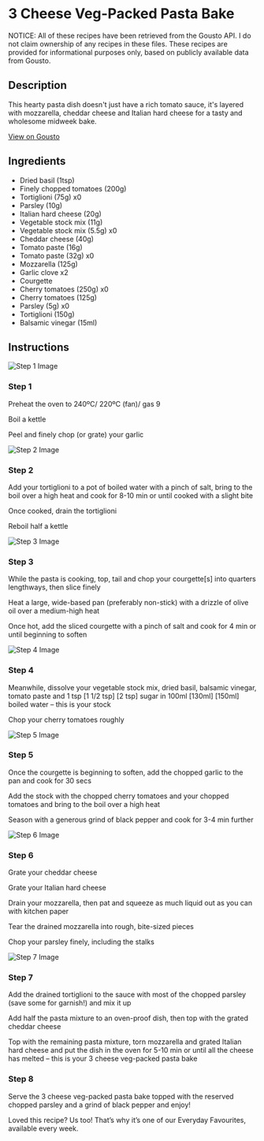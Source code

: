 # 3 Cheese Veg-Packed Pasta Bake

NOTICE: All of these recipes have been retrieved from the Gousto API. I do not claim ownership of any recipes in these files. These recipes are provided for informational purposes only, based on publicly available data from Gousto.

## Description

This hearty pasta dish doesn't just have a rich tomato sauce, it's layered with mozzarella, cheddar cheese and Italian hard cheese for a tasty and wholesome midweek bake.

[View on Gousto](https://www.gousto.co.uk/recipes/cookbook/3-cheese-veg-packed-pasta-bake)

## Ingredients

- Dried basil (1tsp)
- Finely chopped tomatoes (200g)
- Tortiglioni (75g) x0
- Parsley (10g)
- Italian hard cheese (20g)
- Vegetable stock mix (11g)
- Vegetable stock mix (5.5g) x0
- Cheddar cheese (40g)
- Tomato paste (16g)
- Tomato paste (32g) x0
- Mozzarella (125g)
- Garlic clove x2
- Courgette
- Cherry tomatoes (250g) x0
- Cherry tomatoes (125g)
- Parsley (5g) x0
- Tortiglioni (150g)
- Balsamic vinegar (15ml)

## Instructions

![Step 1 Image](https://production-media.gousto.co.uk/cms/recipe-step-image/2023.-step-1-x200.jpg)

### Step 1

Preheat the oven to 240ºC/ 220ºC (fan)/ gas 9

Boil a kettle

Peel and finely chop (or grate) your garlic

![Step 2 Image](https://production-media.gousto.co.uk/cms/recipe-step-image/2023.-step-2-x200.jpg)

### Step 2

Add your tortiglioni to a pot of boiled water with a pinch of salt, bring to the boil over a high heat and cook for 8-10 min or until cooked with a slight bite

Once cooked, drain the tortiglioni

Reboil half a kettle

![Step 3 Image](https://production-media.gousto.co.uk/cms/recipe-step-image/2023.-step-3-x200.jpg)

### Step 3

While the pasta is cooking, top, tail and chop your courgette[s] into quarters lengthways, then slice finely

Heat a large, wide-based pan (preferably non-stick) with a drizzle of olive oil over a medium-high heat

Once hot, add the sliced courgette with a pinch of salt and cook for 4 min or until beginning to soften

![Step 4 Image](https://production-media.gousto.co.uk/cms/recipe-step-image/2023.-step-4-x200.jpg)

### Step 4

Meanwhile, dissolve your vegetable stock mix, dried basil, balsamic vinegar, tomato paste and 1 tsp <span class="text-purple">[1 1/2 tsp]</span> <span class="text-danger">[2 tsp]</span> sugar in 100ml <span class="text-purple">[130ml]</span><span class="text-danger"> [150ml]</span> boiled water – this is your stock

Chop your cherry tomatoes roughly

![Step 5 Image](https://production-media.gousto.co.uk/cms/recipe-step-image/2023.-step-5-x200.jpg)

### Step 5

Once the courgette is beginning to soften, add the chopped garlic to the pan and cook for 30 secs

Add the stock with the chopped cherry tomatoes and your chopped tomatoes and bring to the boil over a high heat

Season with a generous grind of black pepper and cook for 3-4 min further

![Step 6 Image](https://production-media.gousto.co.uk/cms/recipe-step-image/2023.-step-6-x200.jpg)

### Step 6

Grate your cheddar cheese

Grate your Italian hard cheese

Drain your mozzarella, then pat and squeeze as much liquid out as you can with kitchen paper

Tear the drained mozzarella into rough, bite-sized pieces

Chop your parsley finely, including the stalks

![Step 7 Image](https://production-media.gousto.co.uk/cms/recipe-step-image/2023.-step-7-x200.jpg)

### Step 7

Add the drained tortiglioni to the sauce with most of the chopped parsley (save some for garnish!) and mix it up

Add half the pasta mixture to an oven-proof dish, then top with the grated cheddar cheese

Top with the remaining pasta mixture, torn mozzarella and grated Italian hard cheese and put the dish in the oven for 5-10 min or until all the cheese has melted – this is your 3 cheese veg-packed pasta bake

### Step 8

Serve the 3 cheese veg-packed pasta bake topped with the reserved chopped parsley and a grind of black pepper and enjoy!

<span class="text-danger">Loved this recipe? Us too! That’s why it’s one of our Everyday Favourites, available every week.</span>

